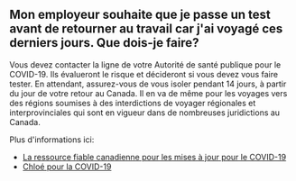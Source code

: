 ## Mon employeur souhaite que je passe un test avant de retourner au travail car j'ai voyagé ces derniers jours. Que dois-je faire?

Vous devez contacter la ligne de votre Autorité de santé publique pour le COVID-19. Ils évalueront le risque et décideront si vous devez vous faire tester. En attendant, assurez-vous de vous isoler pendant 14 jours, à partir du jour de votre retour au Canada. Il en va de même pour les voyages vers des régions soumises à des interdictions de voyager régionales et interprovinciales qui sont en vigueur dans de nombreuses juridictions au Canada.

Plus d'informations ici:

- [La ressource fiable canadienne pour les mises à jour pour le COVID-19](https://fr.c19.ca/)
- [Chloé pour la COVID-19](https://covid19.dialogue.co/#/)
